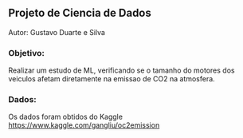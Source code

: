 ## Projeto de Ciencia de Dados
Autor: Gustavo Duarte e Silva

### Objetivo:
Realizar um estudo de ML, verificando se o tamanho do motores dos veiculos afetam diretamente na emissao de CO2 na atmosfera.
### Dados:
Os dados foram obtidos do Kaggle
https://www.kaggle.com/gangliu/oc2emission
